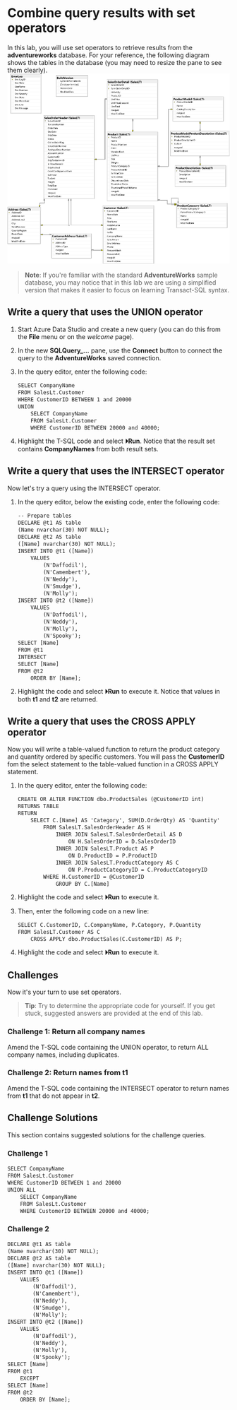 # Combine query results with set operators

In this lab, you will use set operators to retrieve results from the **adventureworks** database. For your reference, the following diagram shows the tables in the database (you may need to resize the pane to see them clearly).
![An entity relationship diagram of the adventureworks database](./images/adventureworks-erd.png)
> **Note**: If you're familiar with the standard **AdventureWorks** sample database, you may notice that in this lab we are using a simplified version that makes it easier to focus on learning Transact-SQL syntax.

## Write a query that uses the UNION operator

1. Start Azure Data Studio and create a new query (you can do this from the **File** menu or on the *welcome* page).

1. In the new **SQLQuery_...** pane, use the **Connect** button to connect the query to the **AdventureWorks** saved connection.

1. In the query editor, enter the following code:

    ```
    SELECT CompanyName 
    FROM SalesLt.Customer  
    WHERE CustomerID BETWEEN 1 and 20000   
    UNION
        SELECT CompanyName 
        FROM SalesLt.Customer  
        WHERE CustomerID BETWEEN 20000 and 40000;
    ```

1. Highlight the T-SQL code and select **&#x23f5;Run**. Notice that the result set contains **CompanyNames** from both result sets.

## Write a query that uses the INTERSECT operator

Now let's try a query using the INTERSECT operator.

1. In the query editor, below the existing code, enter the following code:

    ```
    -- Prepare tables
    DECLARE @t1 AS table
    (Name nvarchar(30) NOT NULL);
    DECLARE @t2 AS table
    ([Name] nvarchar(30) NOT NULL);
    INSERT INTO @t1 ([Name])
        VALUES
            (N'Daffodil'),
            (N'Camembert'),
            (N'Neddy'),
            (N'Smudge'),
            (N'Molly');
    INSERT INTO @t2 ([Name])
        VALUES
            (N'Daffodil'),
            (N'Neddy'),
            (N'Molly'),
            (N'Spooky');
    SELECT [Name]
    FROM @t1
    INTERSECT
    SELECT [Name]
    FROM @t2
        ORDER BY [Name];
    ```

1. Highlight the code and select **&#x23f5;Run** to execute it. Notice that values in both **t1** and **t2** are returned.

## Write a query that uses the CROSS APPLY operator

Now you will write a table-valued function to return the product category and quantity ordered by specific customers. You will pass the **CustomerID** fom the select statement to the table-valued function in a CROSS APPLY statement.

1. In the query editor, enter the following code:

    ```
    CREATE OR ALTER FUNCTION dbo.ProductSales (@CustomerID int)
    RETURNS TABLE
    RETURN
        SELECT C.[Name] AS 'Category', SUM(D.OrderQty) AS 'Quantity'
            FROM SalesLT.SalesOrderHeader AS H
                INNER JOIN SalesLT.SalesOrderDetail AS D
                    ON H.SalesOrderID = D.SalesOrderID
                INNER JOIN SalesLT.Product AS P
                    ON D.ProductID = P.ProductID
                INNER JOIN SalesLT.ProductCategory AS C
                    ON P.ProductCategoryID = C.ProductCategoryID
            WHERE H.CustomerID = @CustomerID
                GROUP BY C.[Name]
    ```

1. Highlight the code and select **&#x23f5;Run** to execute it.

1. Then, enter the following code on a new line:

    ```
    SELECT C.CustomerID, C.CompanyName, P.Category, P.Quantity
    FROM SalesLT.Customer AS C
        CROSS APPLY dbo.ProductSales(C.CustomerID) AS P;
    ```

1. Highlight the code and select **&#x23f5;Run** to execute it.

## Challenges

Now it's your turn to use set operators.
> **Tip**: Try to determine the appropriate code for yourself. If you get stuck, suggested answers are provided at the end of this lab.

### Challenge 1: Return all company names

Amend the T-SQL code containing the UNION operator, to return ALL company names, including duplicates.

### Challenge 2: Return names from t1

Amend the T-SQL code containing the INTERSECT operator to return names from **t1** that do not appear in **t2**.

## Challenge Solutions

This section contains suggested solutions for the challenge queries.

### Challenge 1

```
SELECT CompanyName 
FROM SalesLt.Customer
WHERE CustomerID BETWEEN 1 and 20000 
UNION ALL
    SELECT CompanyName 
    FROM SalesLt.Customer
    WHERE CustomerID BETWEEN 20000 and 40000;
```

### Challenge 2

```
DECLARE @t1 AS table
(Name nvarchar(30) NOT NULL);
DECLARE @t2 AS table
([Name] nvarchar(30) NOT NULL);
INSERT INTO @t1 ([Name])
    VALUES
        (N'Daffodil'),
        (N'Camembert'),
        (N'Neddy'),
        (N'Smudge'),
        (N'Molly');
INSERT INTO @t2 ([Name])
    VALUES
        (N'Daffodil'),
        (N'Neddy'),
        (N'Molly'),
        (N'Spooky');
SELECT [Name]
FROM @t1
    EXCEPT
SELECT [Name]
FROM @t2
    ORDER BY [Name];
```

